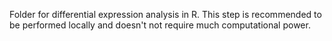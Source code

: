 Folder for differential expression analysis in R. This step is recommended to be performed locally and doesn't not require much computational power.
